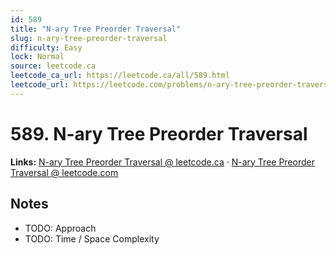 ```yaml
--- 
id: 589
title: "N-ary Tree Preorder Traversal"
slug: n-ary-tree-preorder-traversal
difficulty: Easy
lock: Normal
source: leetcode.ca
leetcode_ca_url: https://leetcode.ca/all/589.html
leetcode_url: https://leetcode.com/problems/n-ary-tree-preorder-traversal/
---
```


# 589. N-ary Tree Preorder Traversal

**Links:** [N-ary Tree Preorder Traversal @ leetcode.ca](https://leetcode.ca/all/589.html) · [N-ary Tree Preorder Traversal @ leetcode.com](https://leetcode.com/problems/n-ary-tree-preorder-traversal/)

## Notes
- TODO: Approach
- TODO: Time / Space Complexity
